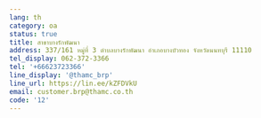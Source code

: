 ```yaml
---
lang: th
category: oa
status: true
title: สาขาบางรักพัฒนา
address: 337/161 หมู่ที่ 3 ตำบลบางรักพัฒนา อำเภอบางบัวทอง จังหวัดนนทบุรี 11110
tel_display: 062-372-3366
tel: '+66623723366'
line_display: '@thamc_brp'
line_url: https://lin.ee/kZFDVkU
email: customer.brp@thamc.co.th
code: '12'
---
```

